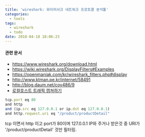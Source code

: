 ```yaml
---
title: 'wireshark: 와이어샤크 네트워크 프로토콜 분석툴'
categories:
  - tools
tags:
  - wireshark
  - todo
date: 2018-04-18 18:06:23
---
```



#### 관련 문서
- https://www.wireshark.org/download.html
- https://wiki.wireshark.org/DisplayFilters#Examples
- https://openmaniak.com/kr/wireshark_filters.php#display
- http://www.ktman.pe.kr/internet/58491
- http://blog.daum.net/coy486/9
- [로컬호스트 트래픽 캡쳐하기](http://credemol.blogspot.kr/2012/10/wireshark-localhost.html)

```js
tcp.port eq 80
and http
and (ip.src eq 127.0.0.1 or ip.dst eq 127.0.0.1)
and http.request.uri eq "/product/productDetail"
```
tcp 이면서 http 이고 port가 80이며 127.0.0.1 IP와 주거나 받은것 중 URI가 '/product/productDetail' 것만 필터링.
